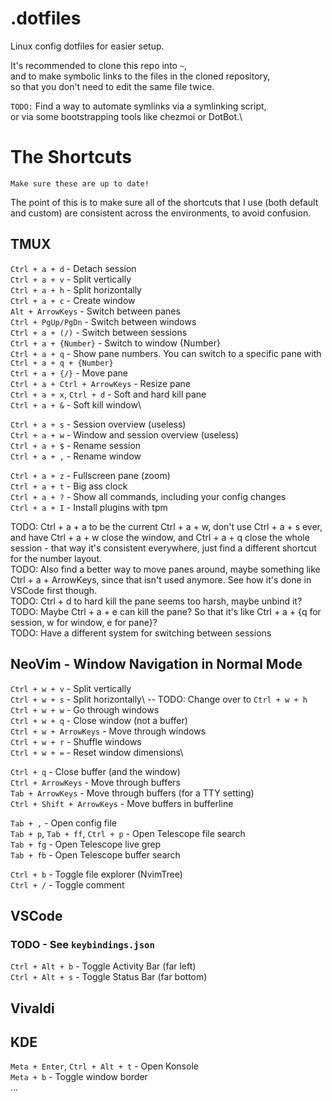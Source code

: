 # .dotfiles
Linux config dotfiles for easier setup.

It's recommended to clone this repo into `~`, \
and to make symbolic links to the files in the cloned repository,\
so that you don't need to edit the same file twice.

`TODO:` Find a way to automate symlinks via a symlinking script, \
or via some bootstrapping tools like chezmoi or DotBot.\

# The Shortcuts
`Make sure these are up to date!`

The point of this is to make sure all of the shortcuts that I use (both default and custom) are consistent across the environments, to avoid confusion.

## TMUX
`Ctrl + a + d` - Detach session\
`Ctrl + a + v` - Split vertically\
`Ctrl + a + h` - Split horizontally\
`Ctrl + a + c` - Create window\
`Alt + ArrowKeys` - Switch between panes\
`Ctrl + PgUp/PgDn` - Switch between windows\
`Ctrl + a + (/)` - Switch between sessions\
`Ctrl + a + {Number}` - Switch to window {Number}\
`Ctrl + a + q` - Show pane numbers. You can switch to a specific pane with `Ctrl + a + q + {Number}`\
`Ctrl + a + {/}` - Move pane\
`Ctrl + a + Ctrl + ArrowKeys` - Resize pane\
`Ctrl + a + x`, `Ctrl + d` - Soft and hard kill pane\
`Ctrl + a + &` - Soft kill window\

`Ctrl + a + s` - Session overview (useless)\
`Ctrl + a + w` - Window and session overview (useless)\
`Ctrl + a + $` - Rename session\
`Ctrl + a + ,` - Rename window

`Ctrl + a + z` - Fullscreen pane (zoom)\
`Ctrl + a + t` - Big ass clock\
`Ctrl + a + ?` - Show all commands, including your config changes\
`Ctrl + a + I` - Install plugins with tpm

TODO: Ctrl + a + a to be the current Ctrl + a + w, don't use Ctrl + a + s ever, and have Ctrl + a + w close the window, and Ctrl + a + q close the whole session - that way it's consistent everywhere, just find a different shortcut for the number layout.\
TODO: Also find a better way to move panes around, maybe something like Ctrl + a + ArrowKeys, since that isn't used anymore. See how it's done in VSCode first though.\
TODO: Ctrl + d to hard kill the pane seems too harsh, maybe unbind it?\
TODO: Maybe Ctrl + a + e can kill the pane? So that it's like Ctrl + a + {q for session, w for window, e for pane}?\
TODO: Have a different system for switching between sessions

## NeoVim - Window Navigation in Normal Mode
`Ctrl + w + v` - Split vertically\
`Ctrl + w + s` - Split horizontally\ -- TODO: Change over to `Ctrl + w + h`
`Ctrl + w + w` - Go through windows\
`Ctrl + w + q` - Close window (not a buffer)\
`Ctrl + w + ArrowKeys` - Move through windows\
`Ctrl + w + r` - Shuffle windows\
`Ctrl + w + =` - Reset window dimensions\

`Ctrl + q` - Close buffer (and the window)\
`Ctrl + ArrowKeys` - Move through buffers\
`Tab + ArrowKeys` - Move through buffers (for a TTY setting)\
`Ctrl + Shift + ArrowKeys` - Move buffers in bufferline

`Tab + ,` - Open config file\
`Tab + p`, `Tab + ff`, `Ctrl + p` - Open Telescope file search\
`Tab + fg` - Open Telescope live grep\
`Tab + fb` - Open Telescope buffer search

`Ctrl + b` - Toggle file explorer (NvimTree)\
`Ctrl + /` - Toggle comment

## VSCode

### TODO - See `keybindings.json`

`Ctrl + Alt + b` - Toggle Activity Bar (far left)\
`Ctrl + Alt + s` - Toggle Status Bar (far bottom)

## Vivaldi

## KDE
`Meta + Enter`, `Ctrl + Alt + t` - Open Konsole\
`Meta + b` - Toggle window border\
...